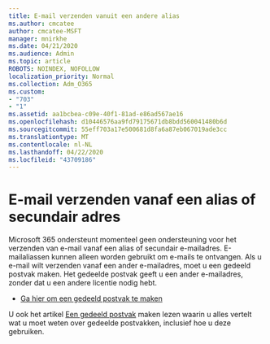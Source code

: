 ```yaml
---
title: E-mail verzenden vanuit een andere alias
ms.author: cmcatee
author: cmcatee-MSFT
manager: mnirkhe
ms.date: 04/21/2020
ms.audience: Admin
ms.topic: article
ROBOTS: NOINDEX, NOFOLLOW
localization_priority: Normal
ms.collection: Adm_O365
ms.custom:
- "703"
- "1"
ms.assetid: aa1bcbea-c09e-40f1-81ad-e86ad567ae16
ms.openlocfilehash: d10446576aa9fd79175671db8bdd560041480b6d
ms.sourcegitcommit: 55eff703a17e500681d8fa6a87eb067019ade3cc
ms.translationtype: MT
ms.contentlocale: nl-NL
ms.lasthandoff: 04/22/2020
ms.locfileid: "43709186"
---
```

# <a name="send-email-from-an-alias-or-secondary-address"></a>E-mail verzenden vanaf een alias of secundair adres

Microsoft 365 ondersteunt momenteel geen ondersteuning voor het verzenden van e-mail vanaf een alias of secundair e-mailadres. E-mailaliassen kunnen alleen worden gebruikt om e-mails te ontvangen. Als u e-mail wilt verzenden vanaf een ander e-mailadres, moet u een gedeeld postvak maken. Het gedeelde postvak geeft u een ander e-mailadres, zonder dat u een andere licentie nodig hebt.
  
- [Ga hier om een gedeeld postvak te maken](https://portal.office.com/AdminPortal/Home#/AssistedGuide/addemailoptions)

U ook het artikel [Een gedeeld postvak](https://docs.microsoft.com/office365/admin/email/create-a-shared-mailbox) maken lezen waarin u alles vertelt wat u moet weten over gedeelde postvakken, inclusief hoe u deze gebruiken.
